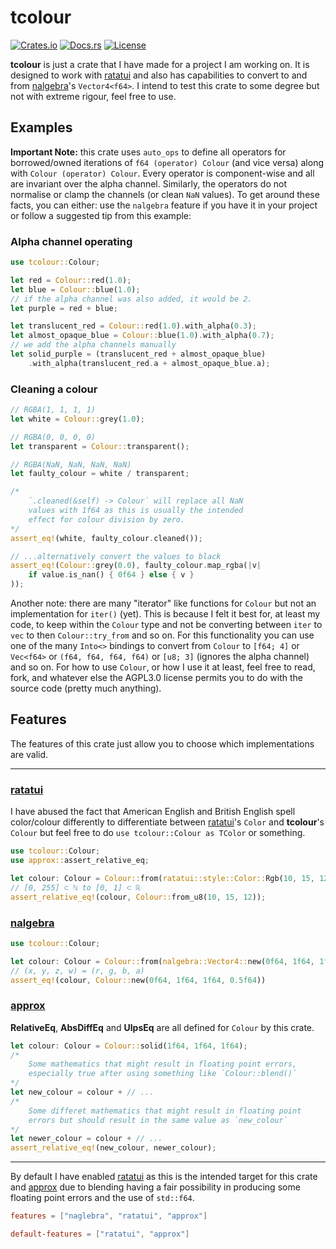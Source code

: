 # tcolour

[![Crates.io](https://img.shields.io/crates/v/tcolour.svg)](https://crates.io/crates/tcolour) [![Docs.rs](https://docs.rs/tcolour/badge.svg)](https://docs.rs/tcolour) [![License](https://img.shields.io/crates/l/tcolour.svg)](https://crates.io/crates/tcolour)

**tcolour** is just a crate that I have made for a project I am working on. It is designed to work with [ratatui](https://ratatui.rs/) and also has capabilities to convert to and from [nalgebra](https://nalgebra.org/)'s `Vector4<f64>`. I intend to test this crate to some degree but not with extreme rigour, feel free to use.

## Examples

**Important Note:** this crate uses `auto_ops` to define all operators for borrowed/owned iterations of `f64 (operator) Colour` (and vice versa) along with `Colour (operator) Colour`. Every operator is component-wise and all are invariant over the alpha channel. Similarly, the operators do not normalise or clamp the channels (or clean `NaN` values). To get around these facts, you can either: use the `nalgebra` feature if you have it in your project or follow a suggested tip from this example:

### Alpha channel operating

```rust
use tcolour::Colour;

let red = Colour::red(1.0);
let blue = Colour::blue(1.0);
// if the alpha channel was also added, it would be 2.
let purple = red + blue;

let translucent_red = Colour::red(1.0).with_alpha(0.3);
let almost_opaque_blue = Colour::blue(1.0).with_alpha(0.7);
// we add the alpha channels manually
let solid_purple = (translucent_red + almost_opaque_blue)
    .with_alpha(translucent_red.a + almost_opaque_blue.a);
```

### Cleaning a colour

```rust
// RGBA(1, 1, 1, 1)
let white = Colour::grey(1.0);

// RGBA(0, 0, 0, 0)
let transparent = Colour::transparent();

// RGBA(NaN, NaN, NaN, NaN)
let faulty_colour = white / transparent;

/*
    `.cleaned(&self) -> Colour` will replace all NaN
    values with 1f64 as this is usually the intended
    effect for colour division by zero.
*/
assert_eq!(white, faulty_colour.cleaned());

// ...alternatively convert the values to black
assert_eq!(Colour::grey(0.0), faulty_colour.map_rgba(|v|
    if value.is_nan() { 0f64 } else { v }
));
```

Another note: there are many "iterator" like functions for `Colour` but not an implementation for `iter()` (yet). This is because I felt it best for, at least my code, to keep within the `Colour` type and not be converting between `iter` to `vec` to then `Colour::try_from` and so on. For this functionality you can use one of the many `Into<>` bindings to convert from `Colour` to `[f64; 4]` or `Vec<f64>` or `(f64, f64, f64, f64)` or `[u8; 3]` (ignores the alpha channel) and so on. For how to use `Colour`, or how I use it at least, feel free to read, fork, and whatever else the AGPL3.0 license permits you to do with the source code (pretty much anything).

## Features

The features of this crate just allow you to choose which implementations are valid.

---

### [ratatui](https::/ratatui.rs/)

I have abused the fact that American English and British English spell color/colour differently to differentiate between [ratatui](https://ratatui.rs/)'s `Color` and **tcolour**'s `Colour` but feel free to do `use tcolour::Colour as TColor` or something.

```rust
use tcolour::Colour;
use approx::assert_relative_eq;

let colour: Colour = Colour::from(ratatui::style::Color::Rgb(10, 15, 12));
// [0, 255] ⊂ ℕ to [0, 1] ⊂ ℝ
assert_relative_eq!(colour, Colour::from_u8(10, 15, 12));
```

### [nalgebra](https://nalgebra.org/)

```rust
use tcolour::Colour;

let colour: Colour = Colour::from(nalgebra::Vector4::new(0f64, 1f64, 1f64, 0.5f64));
// (x, y, z, w) = (r, g, b, a)
assert_eq!(colour, Colour::new(0f64, 1f64, 1f64, 0.5f64))
```

### [approx](https://docs.rs/approx)

**RelativeEq**, **AbsDiffEq** and **UlpsEq** are all defined for `Colour` by this crate.

```rust
let colour: Colour = Colour::solid(1f64, 1f64, 1f64);
/*
    Some mathematics that might result in floating point errors,
    especially true after using something like `Colour::blend()` 
*/
let new_colour = colour + // ...
/*
    Some differet mathematics that might result in floating point 
    errors but should result in the same value as `new_colour`
*/
let newer_colour = colour + // ... 
assert_relative_eq!(new_colour, newer_colour);
```

---

By default I have enabled [ratatui](https://ratatui.rs/) as this is the intended target for this crate and [approx](https://docs.rs/approx) due to blending having a fair possibility in producing some floating point errors and the use of `std::f64`.

```toml
features = ["naglebra", "ratatui", "approx"]

default-features = ["ratatui", "approx"]
```
